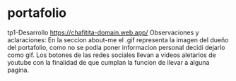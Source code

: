 # portafolio
 tp1-Desarrollo
  https://chafitita-domain.web.app/
 Observaciones y aclaraciones:
En la seccion about-me el .gif representa la imagen del dueño del portafolio, 
como no se podia poner informacion personal decidi dejarlo como gif.
Los botones de las redes sociales llevan a videos aletarios de youtube con la 
finalidad de que cumplan la funcion de llevar a alguna pagina.

